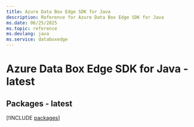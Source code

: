 ```yaml
---
title: Azure Data Box Edge SDK for Java
description: Reference for Azure Data Box Edge SDK for Java
ms.date: 06/25/2025
ms.topic: reference
ms.devlang: java
ms.service: databoxedge
---
```

# Azure Data Box Edge SDK for Java - latest
## Packages - latest
[!INCLUDE [packages](data-box-edge-index.md)]
